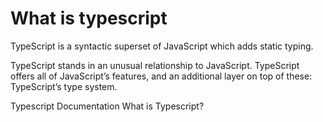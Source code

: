# What is typescript
TypeScript is a syntactic superset of JavaScript which adds static typing.

TypeScript stands in an unusual relationship to JavaScript. TypeScript offers all of JavaScript’s features, and an additional layer on top of these: TypeScript’s type system.

<BadgeLink colorScheme='blue' badgeText='Official Documentation' href='https://www.typescriptlang.org/docs/'>Typescript Documentation</BadgeLink>
<BadgeLink badgeText='Watch' href='https://www.youtube.com/watch?v=zQnBQ4tB3ZA'>What is Typescript?</BadgeLink>